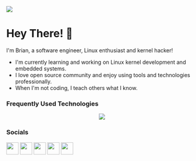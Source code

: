 ![](https://komarev.com/ghpvc/?username=briansalehi&color=red&style=flat)

Hey There! 👋
=============

I'm Brian, a software engineer, Linux enthusiast and kernel hacker!

- I'm currently learning and working on Linux kernel development and embedded systems.
- I love open source community and enjoy using tools and technologies professionally.
- When I'm not coding, I teach others what I know.

### Frequently Used Technologies

<p align="center">
  <a href="https://skillicons.dev">
    <img src="https://skillicons.dev/icons?i=linux,c,cpp,py,rust,bash,vim,git,github,githubactions,cmake,docker,mysql,postgres,qt,opencv" />
  </a>
</p>

### Socials

<p align="left"> <a href="https://discord.com/users/briansalehi" target="_blank" rel="noreferrer"><img src="https://raw.githubusercontent.com/danielcranney/readme-generator/main/public/icons/socials/discord.svg" width="32" height="32" /></a> <a href="https://www.github.com/briansalehi" target="_blank" rel="noreferrer"><img src="https://raw.githubusercontent.com/danielcranney/readme-generator/main/public/icons/socials/github.svg" width="32" height="32" /></a> <a href="https://www.linkedin.com/in/briansalehi" target="_blank" rel="noreferrer"><img src="https://raw.githubusercontent.com/danielcranney/readme-generator/main/public/icons/socials/linkedin.svg" width="32" height="32" /></a> <a href="https://www.twitter.com/briansalehi" target="_blank" rel="noreferrer"><img src="https://raw.githubusercontent.com/danielcranney/readme-generator/main/public/icons/socials/twitter.svg" width="32" height="32" /></a> <a href="https://www.youtube.com/c/briansalehi" target="_blank" rel="noreferrer"><img src="https://raw.githubusercontent.com/danielcranney/readme-generator/main/public/icons/socials/youtube.svg" width="32" height="32" /></a></p>
